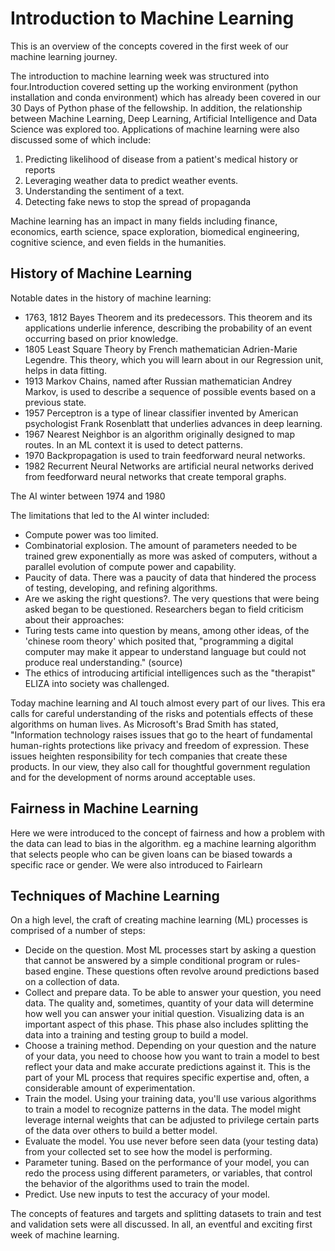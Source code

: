 # Introduction to Machine Learning

This is an overview of the concepts covered in the first week of our machine learning journey.

The introduction to machine learning week was structured into four.Introduction covered setting up the working environment (python installation and conda environment) which has already been covered in our 30 Days of Python phase of the fellowship. In addition, the relationship between Machine Learning, Deep Learning, Artificial Intelligence and Data Science was explored too.
Applications of machine learning were also discussed some of which include:

1. Predicting likelihood of disease from a patient's medical history or reports
2. Leveraging weather data to predict weather events.
3. Understanding the sentiment of a text.
4. Detecting fake news to stop the spread of propaganda

Machine learning has an impact in many fields including finance, economics, earth science, space exploration, biomedical engineering, cognitive science, and even fields in the humanities.

## History of Machine Learning

Notable dates in the history of machine learning:

- 1763, 1812 Bayes Theorem and its predecessors. This theorem and its applications underlie inference, describing the probability of an event occurring based on prior knowledge.
- 1805 Least Square Theory by French mathematician Adrien-Marie Legendre. This theory, which you will learn about in our Regression unit, helps in data fitting.
- 1913 Markov Chains, named after Russian mathematician Andrey Markov, is used to describe a sequence of possible events based on a previous state.
- 1957 Perceptron is a type of linear classifier invented by American psychologist Frank Rosenblatt that underlies advances in deep learning.
- 1967 Nearest Neighbor is an algorithm originally designed to map routes. In an ML context it is used to detect patterns.
- 1970 Backpropagation is used to train feedforward neural networks.
- 1982 Recurrent Neural Networks are artificial neural networks derived from feedforward neural networks that create temporal graphs.

The AI winter between 1974 and 1980

The limitations that led to the AI winter included:

- Compute power was too limited.
- Combinatorial explosion. The amount of parameters needed to be trained grew exponentially as more was asked of computers, without a parallel evolution of compute power and capability.
- Paucity of data. There was a paucity of data that hindered the process of testing, developing, and refining algorithms.
- Are we asking the right questions?. The very questions that were being asked began to be questioned. Researchers began to field criticism about their approaches:
- Turing tests came into question by means, among other ideas, of the 'chinese room theory' which posited that, "programming a digital computer may make it appear to understand language but could not produce real understanding." (source)
- The ethics of introducing artificial intelligences such as the "therapist" ELIZA into society was challenged.

Today machine learning and AI touch almost every part of our lives. This era calls for careful understanding of the risks and potentials effects of these algorithms on human lives. As Microsoft's Brad Smith has stated, "Information technology raises issues that go to the heart of fundamental human-rights protections like privacy and freedom of expression. These issues heighten responsibility for tech companies that create these products. In our view, they also call for thoughtful government regulation and for the development of norms around acceptable uses.

## Fairness in Machine Learning

Here we were introduced to the concept of fairness and how a problem with the data can lead to bias in the algorithm. eg a machine learning algorithm that selects people who can be given loans can be biased towards a specific race or gender. We were also introduced to Fairlearn

## Techniques of Machine Learning

On a high level, the craft of creating machine learning (ML) processes is comprised of a number of steps:

- Decide on the question. Most ML processes start by asking a question that cannot be answered by a simple conditional program or rules-based engine. These questions often revolve around predictions based on a collection of data.
- Collect and prepare data. To be able to answer your question, you need data. The quality and, sometimes, quantity of your data will determine how well you can answer your initial question. Visualizing data is an important aspect of this phase. This phase also includes splitting the data into a training and testing group to build a model.
- Choose a training method. Depending on your question and the nature of your data, you need to choose how you want to train a model to best reflect your data and make accurate predictions against it. This is the part of your ML process that requires specific expertise and, often, a considerable amount of experimentation.
- Train the model. Using your training data, you'll use various algorithms to train a model to recognize patterns in the data. The model might leverage internal weights that can be adjusted to privilege certain parts of the data over others to build a better model.
- Evaluate the model. You use never before seen data (your testing data) from your collected set to see how the model is performing.
- Parameter tuning. Based on the performance of your model, you can redo the process using different parameters, or variables, that control the behavior of the algorithms used to train the model.
- Predict. Use new inputs to test the accuracy of your model.

The concepts of features and targets and splitting datasets to train and test and validation sets were all discussed. In all, an eventful and exciting first week of machine learning.
